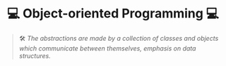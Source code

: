 # <h1 align="center"> 💻 Object-oriented Programming 💻 </h1>

> 🛠️ _The abstractions are made by a collection of classes and objects which communicate between themselves, emphasis on data structures._